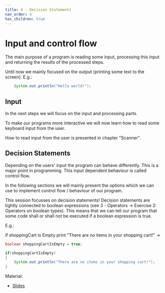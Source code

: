 ```yaml
---
title: 4 - Decision Statements
nav_order: 4
has_children: true
---
```


# Input and control flow

The main purpose of a program is reading some input, processing this input and returning the results of the processed steps.

Until now we mainly focused on the output (printing some text to the screen). E.g.:

```java
    System.out.println("Hello world!");
```

## Input

In the next steps we will focus on the input and processing parts.

To make our programs more interactive we will now learn how to read some keyboard input from the user.

How to read input from the user is presented in chapter "Scanner".

## Decision Statements

Depending on the users' input the program can behave differently. This is a major point in programming. This input dependent behaviour is called control flow.

In the following sections we will mainly present the options which we can use to implement control flow / behaviour of our program.

This session focusses on decision statements! Decision statements are tightly connected to boolean expressions (see 3 - Operators -> Exercise 2: Operators on boolean types). This means that we can tell our program that some code shall or shall not be executed if a boolean expression is true.

E.g.:

if shoppingCart is Empty print "There are no items in your shopping cart!"
->

```java
boolean shoppingCartIsEmpty = true;

if(shoppingCartIsEmpty)
{
    System.out.println("There are no items in your shopping cart!");
}
```


Material:
- [Slides](https://drive.google.com/open?id=1lrUGGIwYULLqz-VFGDIhW06NajFyYJdFdp0_gfXCI64)
